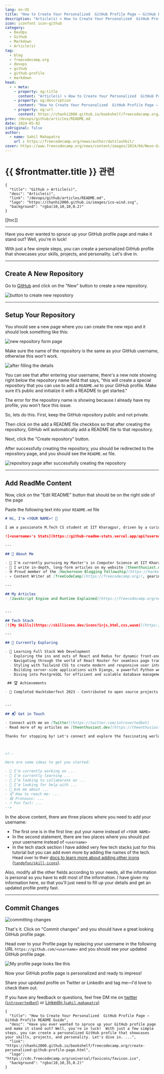 ```yaml
---
lang: en-US
title: "How to Create Your Personalized  GitHub Profile Page – GitHub Profile README Guide"
description: "Article(s) > How to Create Your Personalized  GitHub Profile Page – GitHub Profile README Guide"
icon: iconfont icon-github
category: 
  - DevOps
  - Github
  - Markdown
  - Article(s)
tag: 
  - blog
  - freecodecamp.org
  - devops
  - github
  - github-profile
  - markdown
head:
  - - meta:
    - property: og:title
      content: "Article(s) > How to Create Your Personalized  GitHub Profile Page – GitHub Profile README Guide"
    - property: og:description
      content: "How to Create Your Personalized  GitHub Profile Page – GitHub Profile README Guide"
    - property: og:url
      content: https://chanhi2000.github.io/bookshelf/freecodecamp.org/create-personalized-github-profile-page.html
prev: /devops/github/articles/README.md
date: 2024-05-02
isOriginal: false
author:
  - name: Sahil Mahapatra
    url : https://freecodecamp.org/news/author/dotslashbit/
cover: https://www.freecodecamp.org/news/content/images/2024/04/Neon-Green-Bold-Quote-Motivational-Tweet-Instagram-Post.png
---
```


# {{ $frontmatter.title }} 관련

```component VPCard
{
  "title": "Github > Article(s)",
  "desc": "Article(s)",
  "link": "/devops/github/articles/README.md",
  "logo": "https://chanhi2000.github.io/images/ico-wind.svg",
  "background": "rgba(10,10,10,0.2)"
}
```

[[toc]]

---

<SiteInfo
  name="How to Create Your Personalized  GitHub Profile Page – GitHub Profile README Guide"
  desc="Have you ever wanted to spruce up your GitHub profile page and make it stand out? Well, you're in luck!  With just a few simple steps, you can create a personalized GitHub profile that showcases your skills, projects, and personality. Let's dive in. ..."
  url="https://freecodecamp.org/news/create-personalized-github-profile-page"
  logo="https://cdn.freecodecamp.org/universal/favicons/favicon.ico"
  preview="https://www.freecodecamp.org/news/content/images/2024/04/Neon-Green-Bold-Quote-Motivational-Tweet-Instagram-Post.png"/>

Have you ever wanted to spruce up your GitHub profile page and make it stand out? Well, you're in luck!

With just a few simple steps, you can create a personalized GitHub profile that showcases your skills, projects, and personality. Let's dive in.

---

## Create A New Repository

Go to [<FontIcon icon="iconfont icon-github"/>GitHub](https://github.com) and click on the "New" button to create a new repository.

![button to create new repository](https://freecodecamp.org/news/content/images/2024/04/github_new.png)

---

## Setup Your Repository

You should see a new page where you can create the new repo and it should look something like this:

![new repository form page](https://freecodecamp.org/news/content/images/2024/04/new_repo_page.png)

Make sure the name of the repository is the same as your GitHub username, otherwise this won't work.

![after filling the details](https://freecodecamp.org/news/content/images/2024/04/special_note.png)

You can see that after entering your username, there's a new note showing right below the repository name field that says, "this will create a special repository that you can use to add a <FontIcon icon="fa-brands fa-markdown"/>`README.md` to your GitHub profile. Make sure it’s public and initialize it with a README to get started."

The error for the repository name is showing because I already have my profile, you won't face this issue.

So, lets do this. First, keep the GitHub repository public and not private.

Then click on the add a README file checkbox so that after creating the repository, GitHub will automatically add a README file to that repository.

Next, click the "Create repository" button.

After successfully creating the repository, you should be redirected to the repository page, and you should see the <FontIcon icon="fa-brands fa-markdown"/>`README.md` file.

![repository page after successfully creating the repository](https://freecodecamp.org/news/content/images/2024/04/repo_main_page.png)

---

## Add ReadMe Content

Now, click on the "Edit README" button that should be on the right side of the page

Paste the following text into your <FontIcon icon="fa-brands fa-markdown"/>`README.md` file

```md :collapsed-lines title="README.md"
# Hi, I'm <YOUR NAME>! 👋

I am a passionate M.Tech CS student at IIT Kharagpur, driven by a curiosity for technology and a love for writing. My journey involves delving into the world of computer science, exploring new ideas, and sharing my insights with the community.

![<username>'s Stats](https://github-readme-stats.vercel.app/api?username=<username>&theme=vue-dark&show_icons=true&hide_border=true&count_private=true)

---

## 🚀 About Me

- 🔭 I'm currently pursuing my Master's in Computer Science at IIT Kharagpur.
- 📝 I write in-depth, long-form articles on my website [theenthusiast.dev](https://theenthusiast.dev), accumulating over 20k views within just 2 months.
- 🌐 Proud member of the [Hackernoon Blogging Fellowship](https://hackernoon.com/), contributing to the tech community.
- ✍️ Content Writer at [freeCodeCamp](https://freecodecamp.org/), gearing up to share valuable insights with the global coding community.

---

## My Articles
- [JavaScript Engine and Runtime Explained](https://freecodecamp.org/news/javascript-engine-and-runtime-explained/)


---

## Tech Stack
[![My Skills](https://skillicons.dev/icons?i=js,html,css,wasm)](https://skillicons.dev)

---

## 🌱 Currently Exploring

- 🚀 Learning Full Stack Web Development
  - Exploring the ins and outs of React and Redux for dynamic front-end experiences.
  - Navigating through the world of React Router for seamless page transitions.
  - Styling with Tailwind CSS to create modern and responsive user interfaces.
  - Building server-side applications with Django, a powerful Python web framework.
  - Diving into PostgreSQL for efficient and scalable database management.

 ## 🏆 Achievements

- 🌟 Completed Hacktoberfest 2023 - Contributed to open source projects and celebrated the spirit of collaboration.


---

## 📬 Get in Touch

- Connect with me on [Twitter](https://twitter.com/introvertedbot)
- Read more of my articles on [theenthusiast.dev](https://theenthusiast.dev)

Thanks for stopping by! Let's connect and explore the fascinating world of technology together. 🚀



<!--

Here are some ideas to get you started:

- 🔭 I’m currently working on ...
- 🌱 I’m currently learning ...
- 👯 I’m looking to collaborate on ...
- 🤔 I’m looking for help with ...
- 💬 Ask me about ...
- 📫 How to reach me: ...
- 😄 Pronouns: ...
- ⚡ Fun fact: ...
-->
```

In the above content, there are three places where you need to add your username:

- The first one is in the first line: put your name instead of `<YOUR NAME>`
- In the second statement, there are two places where you should put your username instead of `<username>`
- In the tech stack section I have added very few tech stacks just for this tutorial but you can add even more by adding the names of the tech. Head over to their [docs to learn more about adding other icons (<FontIcon icon="iconfont icon-github"/>`tandpfun/skill-icons`)](https://github.com/tandpfun/skill-icons?tab=readme-ov-file#example).

Also, modify all the other fields according to your needs, all the information is personal so you have to edit most of the information. I have given my information here, so that you'll just need to fill up your details and get an updated profile pretty fast.

---

## Commit Changes

![committing changes](https://freecodecamp.org/news/content/images/2024/04/commit_changes_confirmation_modal.png)

That's it. Click on "Commit changes" and you should have a great looking GitHub profile page.

Head over to your Profile page by replacing your username in the following URL `https://github.com/<username>` and you should see your updated GitHub profile page.

![My profile page looks like this](https://freecodecamp.org/news/content/images/2024/04/final_profile_page.png)

Now your GitHub profile page is personalized and ready to impress!

Share your updated profile on Twitter or LinkedIn and tag me—I'd love to check them out.

If you have any feedback or questions, feel free DM me on [twitter (<FontIcon icon="fa-brands fa-x-twitter"/>`introvertedbot`)](https://twitter.com/introvertedbot) or [LinkedIn (<FontIcon icon="fa-brands fa-linkedin"/>`sahil-mahapatra`)](https://linkedin.com/in/sahil-mahapatra)

<!-- TODO: add ARTICLE CARD -->
```component VPCard
{
  "title": "How to Create Your Personalized  GitHub Profile Page – GitHub Profile README Guide",
  "desc": "Have you ever wanted to spruce up your GitHub profile page and make it stand out? Well, you're in luck!  With just a few simple steps, you can create a personalized GitHub profile that showcases your skills, projects, and personality. Let's dive in. ...",
  "link": "https://chanhi2000.github.io/bookshelf/freecodecamp.org/create-personalized-github-profile-page.html",
  "logo": "https://cdn.freecodecamp.org/universal/favicons/favicon.ico",
  "background": "rgba(10,10,35,0.2)"
}
```
